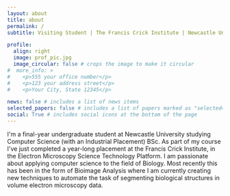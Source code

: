 ```yaml
---
layout: about
title: about
permalink: /
subtitle: Visiting Student | The Francis Crick Institute | Newcastle University

profile:
  align: right
  image: prof_pic.jpg
  image_circular: false # crops the image to make it circular
#  more_info: >
#    <p>555 your office number</p>
#    <p>123 your address street</p>
#    <p>Your City, State 12345</p>

news: false # includes a list of news items
selected_papers: false # includes a list of papers marked as "selected={true}"
social: True # includes social icons at the bottom of the page
---
```


I'm a final-year undergraduate student at Newcastle University studying Computer Science (with an Industrial Placement) BSc. 
As part of my course I've just completed a year-long placement at the Francis Crick Institute, in the 
Electron Microscopy Science Technology Platform. I am passionate about applying computer science to the field of Biology. 
Most recently this has been in the form of Bioimage Analysis where I am currently creating new techniques to automate the 
task of segmenting biological structures in volume electron microscopy data.